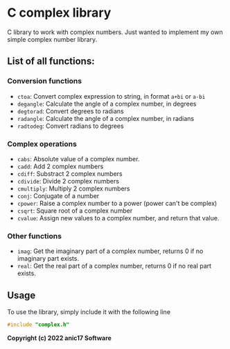 # C complex library

C library to work with complex numbers. Just wanted to implement my own simple complex number library.

## List of all functions:

### Conversion functions
 - `ctoa`: Convert complex expression to string, in format `a+bi` or `a-bi`
 - `degangle`: Calculate the angle of a complex number, in degrees
 - `degtorad`: Convert degrees to radians
 - `radangle`: Calculate the angle of a complex number, in radians
 - `radtodeg`: Convert radians to degrees

### Complex operations
 - `cabs`: Absolute value of a complex number.
 - `cadd`: Add 2 complex numbers
 - `cdiff`: Substract 2 complex numbers
 - `cdivide`: Divide 2 complex numbers
 - `cmultiply`: Multiply 2 complex numbers
 - `conj`: Conjugate of a number
 - `cpower`: Raise a complex number to a power (power can't be complex)
 - `csqrt`: Square root of a complex number
 - `cvalue`: Assign new values to a complex number, and return that value.

### Other functions
 - `imag`: Get the imaginary part of a complex number, returns 0 if no imaginary part exists.
 - `real`: Get the real part of a complex number, returns 0 if no real part exists.

## Usage
To use the library, simply include it with the following line
```c
#include "complex.h"
```

**Copyright (c) 2022 anic17 Software**

